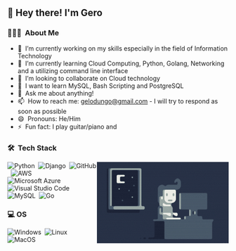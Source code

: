 <h2>👋 Hey there! I'm Gero</h2>

### 👨🏻‍💻 &nbsp;About Me

- 🔭 &nbsp;I’m currently working on my skills especially in the field of Information Technology
- 🌱 &nbsp;I’m currently learning Cloud Computing, Python, Golang, Networking and a utilizing command line interface
- 👯 &nbsp;I’m looking to collaborate on Cloud technology
- 🤔 &nbsp;I want to learn MySQL, Bash Scripting and PostgreSQL
- 💬 &nbsp;Ask me about anything!
- 📫 &nbsp;How to reach me: gelodungo@gmail.com - I will try to respond as soon as possible
- 😄 &nbsp;Pronouns: He/Him
- ⚡ &nbsp;Fun fact: I play guitar/piano and

### 🛠 &nbsp;Tech Stack
![Python](https://img.shields.io/badge/-Python-05122A?style=flat&logo=python)&nbsp;
<img alt="Night Coding" src="https://raw.githubusercontent.com/AVS1508/AVS1508/master/assets/Night-Coding.gif" align="right"/>
![Django](https://img.shields.io/badge/-Django-05122A?style=flat&logo=django&logoColor=092E20)&nbsp;
![GitHub](https://img.shields.io/badge/-GitHub-05122A?style=flat&logo=github)&nbsp;
![AWS](https://img.shields.io/badge/-AWS-05122A?style=flat&logo=amazon-aws)\
![Microsoft Azure](https://img.shields.io/badge/Microsoft_Azure-05122A?style=flat&logo=microsoft-azure)&nbsp; 
![Visual Studio Code](https://img.shields.io/badge/-Visual%20Studio%20Code-05122A?style=flat&logo=visual-studio-code&logoColor=007ACC)\
![MySQL](https://img.shields.io/badge/MySQL-05122A?style=flat&logo=mysql)&nbsp;
![Go](https://img.shields.io/badge/Go-05122A?style=flat&logo=go)


### 💻&nbsp;OS
![Windows](https://img.shields.io/badge/Windows-0078D6?style=flat&logo=windows)&nbsp;
![Linux](https://img.shields.io/badge/Linux-05122A?style=flat&logo=linux)&nbsp;
![MacOS](https://img.shields.io/badge/MacOS-05122A?style=flat&logo=apple)

